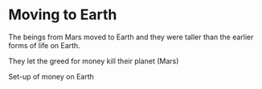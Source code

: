 # Moving to Earth

The beings from Mars moved to Earth and they were taller than the earlier forms of life on Earth.

They let the greed for money kill their planet (Mars) 

Set-up of money on Earth 
